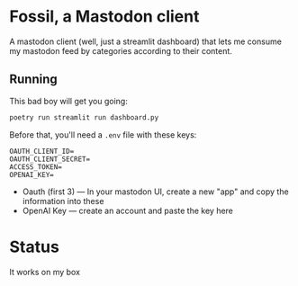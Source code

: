 # Fossil, a Mastodon client

A mastodon client (well, just a streamlit dashboard) that lets me consume my mastodon feed by categories according to their content.

## Running

This bad boy will get you going:

```bash
poetry run streamlit run dashboard.py
```


Before that, you'll need a `.env` file with these keys:

```
OAUTH_CLIENT_ID=
OAUTH_CLIENT_SECRET=
ACCESS_TOKEN=
OPENAI_KEY=
```

* Oauth (first 3) — In your mastodon UI, create a new "app" and copy the information into these
* OpenAI Key — create an account and paste the key here


# Status
It works on my box
